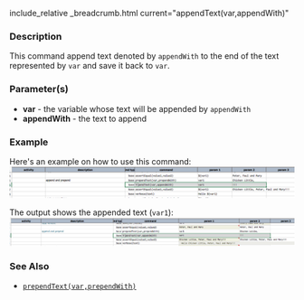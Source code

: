 include_relative _breadcrumb.html current="appendText(var,appendWith)"

### Description
This command append text denoted by `appendWith` to the end of the text represented by `var` and save it back to `var`.


### Parameter(s)
- **var** \- the variable whose text will be appended by `appendWith`
- **appendWith** \- the text to append


### Example
Here's an example on how to use this command:
![](image/appendText_01.png)

The output shows the appended text (`var1`):
![](image/appendText_02.png)


### See Also
- [`prependText(var,prependWith)`](prependText(var,prependWith).html)

